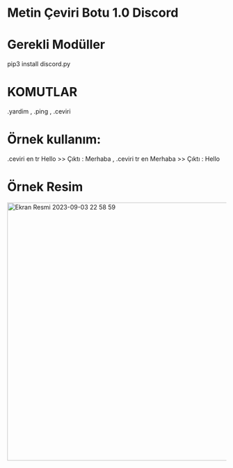 # Metin Çeviri Botu 1.0 Discord

# Gerekli Modüller
pip3 install discord.py

# KOMUTLAR 
.yardim , .ping , .ceviri 

# Örnek kullanım: 
.ceviri en tr Hello >> Çıktı : Merhaba , .ceviri tr en Merhaba >> Çıktı : Hello

# Örnek Resim
<img width="593" alt="Ekran Resmi 2023-09-03 22 58 59" src="https://github.com/Hearlenss/CeviriBotu/assets/82780619/ad0a8f5f-d01d-4146-9b86-7d8237fe1137">
